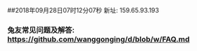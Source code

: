 ##2018年09月28日07时12分07秒 新址: 159.65.93.193
### 兔友常见问题及解答: https://github.com/wanggonging/d/blob/w/FAQ.md
